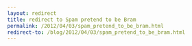 ```yaml
---
layout: redirect
title: redirect to Spam pretend to be Bram
permalink: /2012/04/03/spam_pretend_to_be_bram.html
redirect-to: /blog/2012/04/03/spam_pretend_to_be_bram.html
---
```

